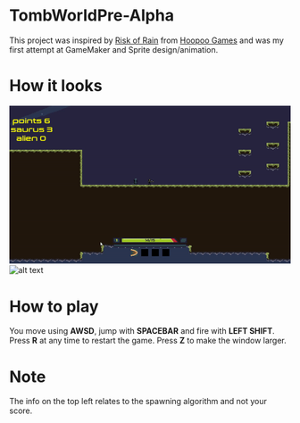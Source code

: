 # TombWorldPre-Alpha

This project was inspired by [Risk of Rain](https://riskofraingame.com/) from [Hoopoo Games](http://hopoogames.com/) and was my first attempt at GameMaker and Sprite design/animation.

# How it looks

![alt text](https://github.com/StefLianos/TombWorldPre-Alpha/blob/master/README%20media/TombWorldGif1.gif)
![alt text](https://github.com/StefLianos/TombWorldPre-Alpha/blob/master/README%20media/TombWorldGif2.gif)

# How to play 

You move using **AWSD**, jump with **SPACEBAR** and fire with **LEFT SHIFT**.
Press **R** at any time to restart the game.
Press **Z** to make the window larger.

# Note

The info on the top left relates to the spawning algorithm and not your score.
